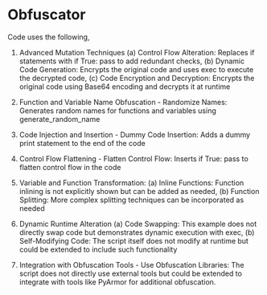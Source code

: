 # Obfuscator
Code uses the following,

1) Advanced Mutation Techniques
(a) Control Flow Alteration: Replaces if statements with if True: pass to add redundant checks,
(b) Dynamic Code Generation: Encrypts the original code and uses exec to execute the decrypted code,
(c) Code Encryption and Decryption: Encrypts the original code using Base64 encoding and decrypts it at runtime

2) Function and Variable Name Obfuscation - Randomize Names: Generates random names for functions and variables using generate_random_name

3) Code Injection and Insertion - Dummy Code Insertion: Adds a dummy print statement to the end of the code

4) Control Flow Flattening - Flatten Control Flow: Inserts if True: pass to flatten control flow in the code

5) Variable and Function Transformation:
(a) Inline Functions: Function inlining is not explicitly shown but can be added as needed,
(b) Function Splitting: More complex splitting techniques can be incorporated as needed

6) Dynamic Runtime Alteration
(a) Code Swapping: This example does not directly swap code but demonstrates dynamic execution with exec,
(b) Self-Modifying Code: The script itself does not modify at runtime but could be extended to include such functionality

7) Integration with Obfuscation Tools - Use Obfuscation Libraries: The script does not directly use external tools but could be extended to integrate with tools like PyArmor for additional obfuscation.
